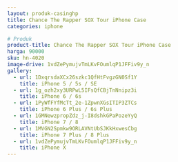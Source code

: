 ```yaml
---
layout: produk-casinghp
title: Chance The Rapper SOX Tour iPhone Case
categories: iphone

# Produk
product-title: Chance The Rapper SOX Tour iPhone Case
harga: 90000
sku: hn-4020
image-drive: 1vdZePymujvTmLKvFOumlqP1JFFiv9y_n
gallery:
  - url: 1DxqrsdaXCx26szkc1QfHtFvgzGN0Sf1Y
    title: iPhone 5 / 5s / SE
  - url: 1g_ozh2xy3URPwL5IFsQfCBjTnNnipz3i
    title: iPhone 6 / 6s
  - url: 1PyWfFYfMcTt_2e-1ZpwnXGsITIP3ZTCs
    title: iPhone 6 Plus / 6s Plus
  - url: 1GMNewzpropZdz_j-I8dshkGPaPozeYyQ
    title: iPhone 7 / 8
  - url: 1MVGN2Spmkw9ORLAVNtUbSJKkHxwesCbg
    title: iPhone 7 Plus / 8 Plus
  - url: 1vdZePymujvTmLKvFOumlqP1JFFiv9y_n
    title: iPhone X
---
```

